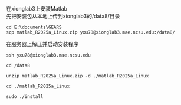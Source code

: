 在xionglab3上安装Matlab  
先把安装包从本地上传到xionglab3的/data8/目录
```
cd E:\documents\GEARS
scp matlab_R2025a_Linux.zip yxu78@xionglab3.mae.ncsu.edu:/data8/
```
在服务器上解压并启动安装程序
```
ssh yxu78@xionglab3.mae.ncsu.edu
```
```
cd /data8
```
```
unzip matlab_R2025a_Linux.zip -d ./matlab_R2025a_Linux
```
```
cd ./matlab_R2025a_Linux
```
```
sudo ./install
```
